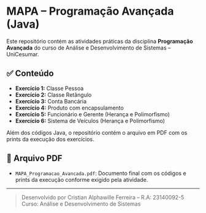 # MAPA – Programação Avançada (Java)

Este repositório contém as atividades práticas da disciplina **Programação Avançada** do curso de Análise e Desenvolvimento de Sistemas – UniCesumar.

## ✅ Conteúdo

- **Exercício 1:** Classe Pessoa  
- **Exercício 2:** Classe Retângulo  
- **Exercício 3:** Conta Bancária  
- **Exercício 4:** Produto com encapsulamento  
- **Exercício 5:** Funcionário e Gerente (Herança e Polimorfismo)  
- **Exercício 6:** Sistema de Veículos (Herança e Polimorfismo)

Além dos códigos Java, o repositório contém o arquivo em PDF com os prints da execução dos exercícios.

## 📄 Arquivo PDF

- `MAPA_Programacao_Avancada.pdf`: Documento final com os códigos e prints da execução conforme exigido pela atividade.

---

> Desenvolvido por Cristian Alphawille Ferreira – R.A: 23140092-5  
> Curso: Análise e Desenvolvimento de Sistemas
